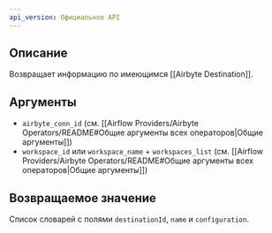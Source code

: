 ```yaml
---
api_version: Официальное API
---
```

## Описание
Возвращает информацию по имеющимся [[Airbyte Destination]].
## Аргументы
- `airbyte_conn_id` (см. [[Airflow Providers/Airbyte Operators/README#Общие аргументы всех операторов|Общие аргументы]])
- `workspace_id` или `workspace_name` + `workspaces_list` (см. [[Airflow Providers/Airbyte Operators/README#Общие аргументы всех операторов|Общие аргументы]])
## Возвращаемое значение
Список словарей с полями `destinationId`, `name` и `configuration`.